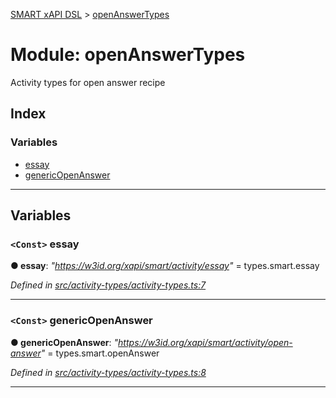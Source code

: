 [SMART xAPI DSL](../README.md) > [openAnswerTypes](../modules/openanswertypes.md)

# Module: openAnswerTypes

Activity types for open answer recipe

## Index

### Variables

* [essay](openanswertypes.md#essay)
* [genericOpenAnswer](openanswertypes.md#genericopenanswer)

---

## Variables

<a id="essay"></a>

### `<Const>` essay

**● essay**: *"https://w3id.org/xapi/smart/activity/essay"* =  types.smart.essay

*Defined in [src/activity-types/activity-types.ts:7](https://github.com/Gradiant/smart-xapi-dsl/blob/4ed8f5c/src/activity-types/activity-types.ts#L7)*

___
<a id="genericopenanswer"></a>

### `<Const>` genericOpenAnswer

**● genericOpenAnswer**: *"https://w3id.org/xapi/smart/activity/open-answer"* =  types.smart.openAnswer

*Defined in [src/activity-types/activity-types.ts:8](https://github.com/Gradiant/smart-xapi-dsl/blob/4ed8f5c/src/activity-types/activity-types.ts#L8)*

___

